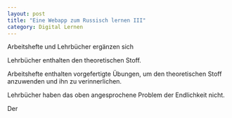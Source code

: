 ```yaml
---
layout: post
title: "Eine Webapp zum Russisch lernen III"
category: Digital Lernen
---
```

Arbeitshefte und Lehrbücher ergänzen sich

Lehrbücher enthalten den theoretischen Stoff.

Arbeitshefte enthalten vorgefertigte Übungen, um den theoretischen Stoff anzuwenden und ihn zu verinnerlichen.

Lehrbücher haben das oben angesprochene Problem der Endlichkeit nicht.

Der 